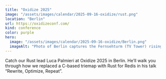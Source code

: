 ```yaml
---
title: "Oxidize 2025"
image: "/assets/images/calendar/2025-09-16-oxidize/rust.png"
location: "Berlin"
url: https://oxidizeconf.com/
kind: conference
color: purple
hero:
  image: "/assets/images/calendar/2025-09-16-oxidize/Berlin.png"
  imageAlt: "Photo of Berlin captures the Fernsehturm (TV Tower) rising above modernist buildings and a fountain scene in the foreground"
---
```


Catch our Rust lead Luca Palmieri at Oxidize 2025 in Berlin. He’ll walk you through how we replaced a C-based triemap with Rust for Redis in his talk “Rewrite, Optimize, Repeat”.
